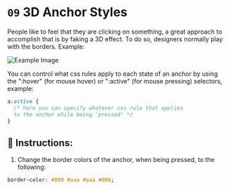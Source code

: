 # `09` 3D Anchor Styles

People like to feel that they are clicking on something, a great approach to accomplish that is by faking a 3D effect. To do so, designers normally play with the borders. Example:

![Example Image](http://i.imgur.com/kLPzBXc.png)

You can control what css rules apply to each state of an anchor by using the ":hover" (for mouse hover) or ":active" (for mouse pressing) selectors, example:

```css
a:active {
  /* here you can specify whatever css rule that applies
  to the anchor while being 'pressed' */
}
```

## 📝 Instructions:


1. Change the border colors of the anchor,
when being pressed, to the following:

```css
border-color: #000 #aaa #aaa #000;
```
